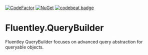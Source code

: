 [![CodeFactor](https://www.codefactor.io/repository/github/fluentley/fluentley.querybuilder/badge)](https://www.codefactor.io/repository/github/fluentley/fluentley.querybuilder) [![NuGet](https://img.shields.io/nuget/v/Nuget.Core.svg)](https://www.nuget.org/packages/Fluentley.QueryBuilder/)
[![codebeat badge](https://codebeat.co/badges/dccef0fa-f62d-4aa9-9f33-047f9986c053)](https://codebeat.co/projects/github-com-fluentley-fluentley-querybuilder-master)

# Fluentley.QueryBuilder
Fluentley QueryBuilder focuses on advanced query abstraction for queryable objects.
